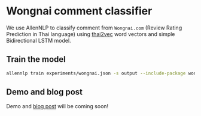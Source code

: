 # Wongnai comment classifier

We use AllenNLP to classify comment from `Wongnai.com` (Review Rating Prediction in Thai language) using 
[thai2vec](https://github.com/cstorm125/thai2vec) word vectors and simple Bidirectional LSTM model.


## Train the model

```bash
allennlp train experiments/wongnai.json -s output --include-package wongnai
```

## Demo and blog post

Demo and [blog post](http://tupleblog.github.io) will be coming soon!
